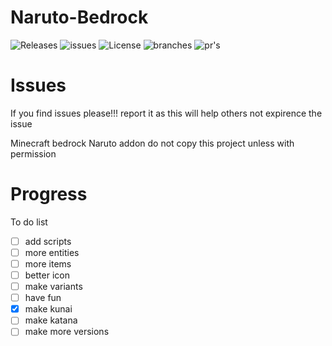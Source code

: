 # Naruto-Bedrock 
![Releases](https://badgen.net/github/release/modmaker101/minecraft-bedrock-naruto)  ![issues](https://badgen.net/github/open-issues/modmaker101/minecraft-bedrock-naruto)  ![License](https://badgen.net/badge/license/BSL/blue) ![branches](https://badgen.net/github/branches/modmaker101/minecraft-bedrock-naruto) ![pr's](https://badgen.net/github/merged-prs/modmaker101/minecraft-bedrock-naruto)

# Issues
If you find issues please!!! report it as this will help others not expirence the issue

Minecraft bedrock Naruto addon
do not copy this project unless with permission

# Progress

To do list
- [ ] add scripts
- [ ] more entities
- [ ] more items
- [ ] better icon
- [ ] make variants
- [ ] have fun
- [x] make kunai
- [ ] make katana
- [ ] make more versions

